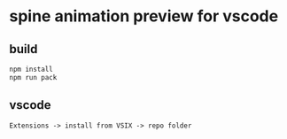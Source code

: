 # spine animation preview for vscode

## build

```bash
npm install
npm run pack
```

## vscode

```
Extensions -> install from VSIX -> repo folder
```
